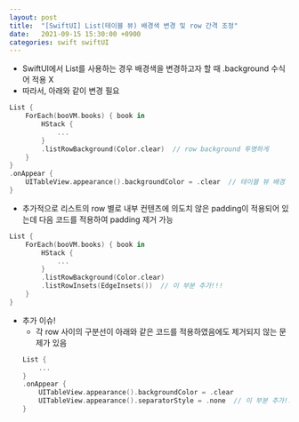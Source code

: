 ```yaml
---
layout: post
title:  "[SwiftUI] List(테이블 뷰) 배경색 변경 및 row 간격 조정"
date:   2021-09-15 15:30:00 +0900
categories: swift swiftUI
---
```


- SwiftUI에서 List를 사용하는 경우 배경색을 변경하고자 할 때 .background 수식어 적용 X
- 따라서, 아래와 같이 변경 필요
```swift
List {
    ForEach(booVM.books) { book in
        HStack {
            ...
        }
        .listRowBackground(Color.clear)  // row background 투명하게
    }
}
.onAppear {
    UITableView.appearance().backgroundColor = .clear  // 테이블 뷰 배경 투명
}
```

- 추가적으로 리스트의 row 별로 내부 컨텐츠에 의도치 않은 padding이 적용되어 있는데 다음 코드를 적용하여 padding 제거 가능
```swift
List {
    ForEach(booVM.books) { book in
        HStack {
            ...
        }
        .listRowBackground(Color.clear)
        .listRowInsets(EdgeInsets())  // 이 부분 추가!!!
    }
}
```

- 추가 이슈!
	+ 각 row 사이의 구분선이 아래와 같은 코드를 적용하였음에도 제거되지 않는 문제가 있음
	```swift
	List {
        ...
    }
    .onAppear {
    	UITableView.appearance().backgroundColor = .clear
    	UITableView.appearance().separatorStyle = .none  // 이 부분 추가!!!
    }
	```
